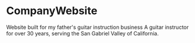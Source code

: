 # CompanyWebsite
Website built for my father's guitar instruction business
A guitar instructor for over 30 years, serving the San Gabriel Valley of California.
